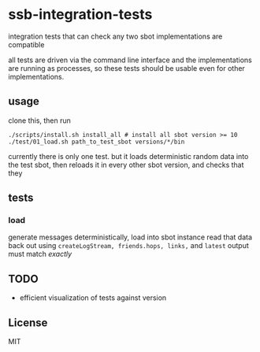# ssb-integration-tests

integration tests that can check any two sbot implementations are compatible

all tests are driven via the command line interface and the implementations are
running as processes, so these tests should be usable even for other implementations.

## usage

clone this, then run

```
./scripts/install.sh install_all # install all sbot version >= 10
./test/01_load.sh path_to_test_sbot versions/*/bin
```

currently there is only one test. but it loads deterministic random data into the test sbot,
then reloads it in every other sbot version, and checks that they

## tests

### load

generate messages deterministically, load into sbot instance
read that data back out using `createLogStream, friends.hops, links,` and `latest`
output must match _exactly_

## TODO

* efficient visualization of tests against version

## License

MIT










